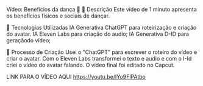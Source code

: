 Vídeo: Beneficios da dança 🎥
📒 Descrição
Este vídeo de 1 minuto apresenta os benefícios físicos e sociais de dançar.

🤖 Tecnologias Utilizadas
IA Generativa ChatGPT para roteirização e criação do avatar.
IA Eleven Labs para criação do audio;
IA Generativa D-ID para geraçãodo vídeo;

🧐 Processo de Criação
Usei o "ChatGPT" para escrever o roteiro do vídeo e criar o avatar. Com o Eleven Labs transformei o texto e audio e com o I-Id criei o vídeo do avatar falando. O video final foi editado no Capcut.


LINK PARA O VÍDEO AQUI
https://youtu.be/IYo9FlPAtbo
